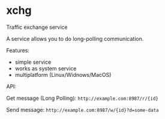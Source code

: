 # xchg
Traffic exchange service

A service allows you to do long-polling communication.

Features:
- simple service
- works as system service
- multiplatform (Linux/Widnows/MacOS)

API:

Get message (Long Polling):
`http://example.com:8987/r/{id}`

Send message:
`http://example.com:8987/w/{id}?d=some-data`
